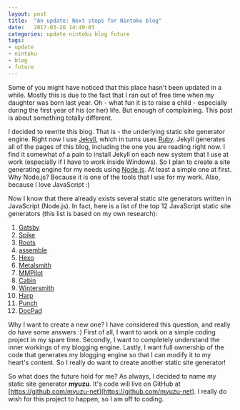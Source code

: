```yaml
---
layout: post
title:  "An update: Next steps for Nintoku blog"
date:   2017-03-26 14:49:03
categories: update nintoku blog future
tags:
- update
- nintoku
- blog
- future
---
```


Some of you might have noticed that this place hasn't been updated in a while. Mostly this is due to the fact that I
ran out of free time when my daughter was born last year. Oh - what fun it is to raise a child - especially during
the first year of his (or her) life. But enough of complaining. This post is about something totally different.

I decided to rewrite this blog. That is - the underlying static site generator engine. Right now I use
[Jekyll](https://jekyllrb.com/), which in turns uses [Ruby](https://www.ruby-lang.org/). Jekyll generates all
of the pages of this blog, including the one you are reading right now. I find it somewhat of a pain to install
Jekyll on each new system that I use at work (especially if I have to work inside Windows). So I plan to create
a site generating engine for my needs using [Node.js](https://nodejs.org/). At least a simple one at first. Why
Node.js? Because it is one of the tools that I use for my work. Also, because I love JavaScript :)

Now I know that there already exists several static site generators written in JavaScript (Node.js). In fact, here
is a list of the top 12 JavaScript static site generators (this list is based on my own research):

1. [Gatsby](https://github.com/gatsbyjs/gatsby)
2. [Spike](https://github.com/static-dev/spike)
3. [Roots](https://github.com/jescalan/roots)
4. [assemble](https://github.com/assemble/assemble)
5. [Hexo](https://github.com/hexojs/hexo)
6. [Metalsmith](https://github.com/segmentio/metalsmith)
7. [MMPilot](https://github.com/kunruch/mmpilot)
8. [Cabin](https://github.com/CabinJS/Cabin)
9. [Wintersmith](https://github.com/jnordberg/wintersmith)
10. [Harp](https://github.com/sintaxi/harp)
11. [Punch](https://github.com/laktek/punch)
12. [DocPad](https://github.com/docpad/docpad)

Why I want to create a new one? I have considered this question, and really do have some answers :) First of all,
I want to work on a simple coding project in my spare time. Secondly, I want to completely understand the inner
workings of my blogging engine. Lastly, I want full ownership of the code that generates my blogging engine so that I
can modify it to my heart's content. So I really do want to create another static site generator!

So what does the future hold for me? As always, I decided to name my static site generator **myuzu**. It's code
will live on GitHub at [https://github.com/myuzu-net](https://github.com/myuzu-net). I really do wish for this project
to happen, so I am off to coding.
